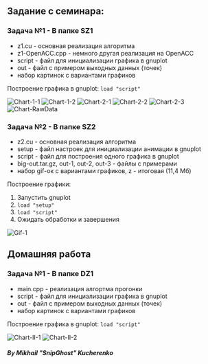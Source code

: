 ## Задание с семинара:

### Задача №1 - В папке SZ1
- z1.cu - основная реализация алгоритма
- z1-OpenACC.cpp - немного другая реализация на OpenACC
- script - файл для инициализации графика в gnuplot
- out - файл с примером выходных данных (точек)
- набор картинок c вариантами графиков

Построение графика в gnuplot: `load "script"`

![Chart-1-1](/SZ1/Chart-128-600-1.png)
![Chart-1-2](/SZ1/Chart-128-600-2.png)
![Chart-2-1](/SZ1/Chart-1024-600-1.png)
![Chart-2-2](/SZ1/Chart-1024-600-2.png)
![Chart-2-3](/SZ1/Chart-1024-600-4.png)
![Chart-RawData](/SZ1/RawData.png)

### Задача №2 - В папке SZ2
- z2.cu - основная реализация алгоритма
- setup - файл настроек для инициализации анимации в gnuplot
- script - файл для построения одного графика в gnuplot
- big-out.tar.gz, out-1, out-2, out-3 - файлы с примерами
- набор gif-ок c вариантами графиков, z - итоговая (11,4 Мб)

Построение графики:
1) Запустить gnuplot
2) `load "setup"`
3) `load "script"`
4) Ожидать обработки и завершения

![Gif-1](/SZ2/c.gif)

## Домашняя работа

### Задача №1 - В папке DZ1
- main.cpp - реализация алгортма прогонки
- script - файл для инициализации графика в gnuplot
- out - файл с примером выходных данных (точек)
- набор картинок с вариантами графиков

Построение графика в gnuplot: `load "script"`

![Chart-II-1](/DZ1/s1.png)
![Chart-II-2](/DZ1/s2.png)

##### By Mikhail "SnipGhost" Kucherenko
